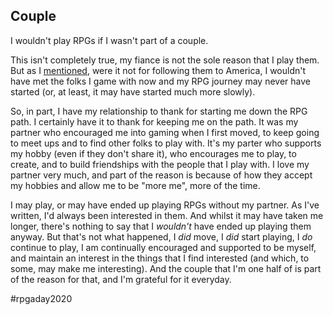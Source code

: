 ## Couple

I wouldn't play RPGs if I wasn't part of a couple. 

This isn't completely true, my fiance is not the sole reason that I play them. But as I [mentioned](01-beginning.md), were it not for following them to America, I wouldn't have met the folks I game with now and my RPG journey may never have started (or, at least, it may have started much more slowly).

So, in part, I have my relationship to thank for starting me down the RPG path. I certainly have it to thank for keeping me on the path. It was my partner who encouraged me into gaming when I first moved, to keep going to meet ups and to find other folks to play with. It's my parter who supports my hobby (even if they don't share it), who encourages me to play, to create, and to build friendships with the people that I play with. I love my partner very much, and part of the reason is because of how they accept my hobbies and allow me to be "more me", more of the time. 

I may play, or may have ended up playing RPGs without my partner. As I've written, I'd always been interested in them. And whilst it may have taken me longer, there's nothing to say that I _wouldn't_ have ended up playing them anyway. But that's not what happened, I _did_ move, I _did_ start playing, I _do_ continue to play, I am continually encouraged and supported to be myself, and maintain an interest in the things that I find interested (and which, to some, may make me interesting). And the couple that I'm one half of is part of the reason for that, and I'm grateful for it everyday.

#rpgaday2020